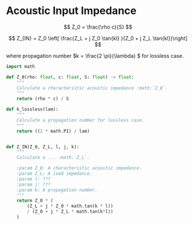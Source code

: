 # Acoustic Input Impedance

$$
Z_0 = \frac{\rho c}{S}
$$


$$
Z_{IN} = Z_0 \left[  \frac{Z_L + j Z_0 \tan{kl} }{Z_0 + j Z_L \tan{kl}}\right]
$$

where propagation number $k = \frac{2 \pi}{\lambda} $ for lossless case.


```py
import math

def Z_0(rho: float, c: float, S: float) -> float:
    """
    Calculate a characteristic acoustic impedance :math:`Z_0`.
    """
    return (rho * c) / S

def k_lossless(lam):
    """
    Calculate a propagation number for lossless case.
    """
    return ((2 * math.PI) / lam)


def Z_IN(Z_0, Z_L, l, j, k):
    """
    Calculate a ... :math:`Z_L`.

    :param Z_0: A characteristic acoustic impedance.
    :param Z_L: A load impedance.
    :param l: ???
    :param j: ???
    :param k: A propagation number.
    """
    return Z_0 * ( 
        (Z_L + j * Z_0 * math.tan(k * l)) 
        / (Z_0 + j * Z_L * math.tan(k*l))
    )
```
